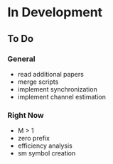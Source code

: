 # In Development

## To Do

### General

- read additional papers
- merge scripts
- implement synchronization
- implement channel estimation

### Right Now

- M > 1
- zero prefix
- efficiency analysis
- sm symbol creation
